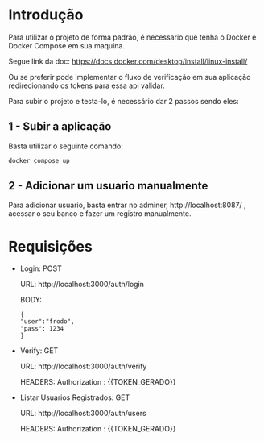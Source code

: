 # Introdução

Para utilizar o projeto de forma padrão, é necessario que tenha o Docker e Docker Compose em sua maquina.

Segue link da doc: https://docs.docker.com/desktop/install/linux-install/

Ou se preferir pode implementar o fluxo de verificação em sua aplicação redirecionando os tokens para essa api validar.

Para subir o projeto e testa-lo, é necessário dar 2 passos sendo eles:

## 1 - Subir a aplicação

Basta utilizar o seguinte comando:

```BASH
docker compose up
````
## 2 - Adicionar um usuario manualmente

Para adicionar usuario, basta entrar no adminer, http://localhost:8087/ , acessar o seu banco e fazer um registro manualmente.

# Requisições

- Login:
    POST

    URL: http://localhost:3000/auth/login
    
    BODY: 
    ```
    {
    "user":"frodo",
    "pass": 1234
    }
    ```
- Verify:
    GET

    URL: http://localhost:3000/auth/verify

    HEADERS: Authorization : {{TOKEN_GERADO}}

- Listar Usuarios Registrados:
    GET

    URL: http://localhost:3000/auth/users

    HEADERS: Authorization : {{TOKEN_GERADO}}
    